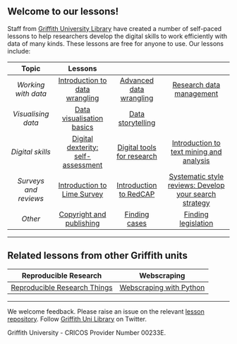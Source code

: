 
## Welcome to our lessons!

Staff from [Griffith University Library](https://www.griffith.edu.au/library) have created a number of self-paced lessons to help researchers develop the digital skills to work efficiently with data of many kinds. These lessons are free for anyone to use. Our lessons include:

|**Topic**  | **Lessons**  | ||
| :---: | :---: | :---: | :---: |
| *Working with data* | [Introduction to data wrangling](https://griffithunilibrary.github.io/intro-data-wrangle/) | [Advanced data wrangling](https://griffithunilibrary.github.io/Advanced-data-wrangle/) | [Research data management](https://griffithunilibrary.github.io/Research_data_management/)|
| *Visualising data* | [Data visualisation basics](https://griffithunilibrary.github.io/data-vis-basics/)| [Data storytelling](https://griffithunilibrary.github.io/data-storytelling/)| |
| *Digital skills* | [Digital dexterity: self-assessment](https://griffithunilibrary.github.io/digital-dexterity/) | [Digital tools for research](https://griffithunilibrary.github.io/digital-tools/) | [Introduction to text mining and analysis](https://griffithunilibrary.github.io/intro-text-mining-analysis/) |
| *Surveys and reviews* | [Introduction to Lime Survey](https://griffithunilibrary.github.io/limesurvey/) | [Introduction to RedCAP](https://griffithunilibrary.github.io/redcap/) | [Systematic style reviews: Develop your search strategy](https://griffithunilibrary.github.io/systematic-review-training/index.html#/) |
| *Other* | [Copyright and publishing](https://griffithunilibrary.github.io/copyright-publishing/#/) | [Finding cases](https://griffithunilibrary.github.io/finding-cases/#/) | [Finding legislation](https://griffithunilibrary.github.io/finding-legislation/#/)|

---------

## Related lessons from other Griffith units

| **Reproducible Research** |  **Webscraping** |
| :---: | :---: |
| [Reproducible Research Things](https://guereslib.github.io/Reproducible-Research-Things/)| [Webscraping with Python](https://gu-eresearch.github.io/web_scraping_workshop/)|

-----------------

We welcome feedback. Please raise an issue on the relevant [lesson repository](https://github.com/orgs/GriffithUniLibrary/repositories). Follow [Griffith Uni Library](https://twitter.com/GriffithLibrary) on Twitter.

Griffith University - CRICOS Provider Number 00233E.
